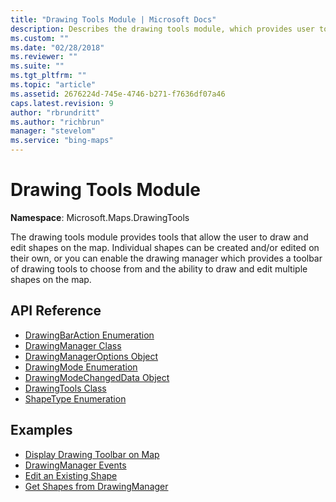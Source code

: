 ```yaml
---
title: "Drawing Tools Module | Microsoft Docs"
description: Describes the drawing tools module, which provides user tools to draw and edit map shapes, and provides API reference documentation and examples.
ms.custom: ""
ms.date: "02/28/2018"
ms.reviewer: ""
ms.suite: ""
ms.tgt_pltfrm: ""
ms.topic: "article"
ms.assetid: 2676224d-745e-4746-b271-f7636df07a46
caps.latest.revision: 9
author: "rbrundritt"
ms.author: "richbrun"
manager: "stevelom"
ms.service: "bing-maps"
---
```


# Drawing Tools Module

**Namespace**: Microsoft.Maps.DrawingTools

The drawing tools module provides tools that allow the user to draw and edit shapes on the map. Individual shapes can be created and/or edited on their own, or you can enable the drawing manager which provides a toolbar of drawing tools to choose from and the ability to draw and edit multiple shapes on the map. 

## API Reference

* [DrawingBarAction Enumeration](drawingbaraction-enumeration.md)
* [DrawingManager Class](drawingmanager-class.md)
* [DrawingManagerOptions Object](drawingmanageroptions-object.md)
* [DrawingMode Enumeration](drawingmode-enumeration.md)
* [DrawingModeChangedData Object](drawingmodechangeddata-object.md)
* [DrawingTools Class](drawingtools-class.md)
* [ShapeType Enumeration](shapetype-enumeration.md)

## Examples

* [Display Drawing Toolbar on Map](../../map-control-concepts/drawing-tools-module-examples/display-drawing-toolbar-on-map.md)
* [DrawingManager Events](../../map-control-concepts/drawing-tools-module-examples/drawingmanager-events.md)
* [Edit an Existing Shape](../../map-control-concepts/drawing-tools-module-examples/edit-an-existing-shape.md) 
* [Get Shapes from DrawingManager](../../map-control-concepts/drawing-tools-module-examples/get-shapes-from-drawingmanager.md)
